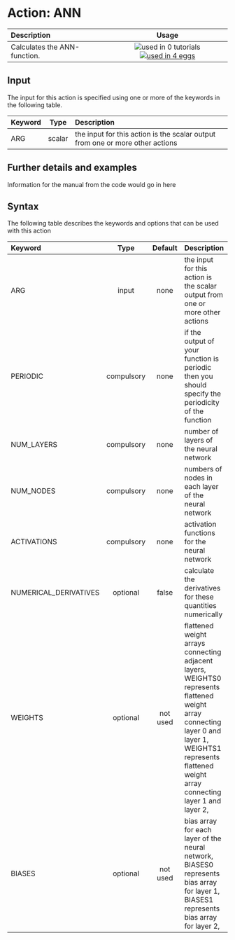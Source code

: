 # Action: ANN

| Description    | Usage |
|:--------|:--------:|
| Calculates the ANN-function. | ![used in 0 tutorials](https://img.shields.io/badge/tutorials-0-red.svg)[![used in 4 eggs](https://img.shields.io/badge/nest-4-green.svg)](https://www.plumed-nest.org/browse.html?search=ANN) | 

## Input

The input for this action is specified using one or more of the keywords in the following table.

| Keyword |  Type | Description |
|:--------|:------:|:-----------|
| ARG | scalar | the input for this action is the scalar output from one or more other actions |


## Further details and examples 
Information for the manual from the code would go in here 
## Syntax 
The following table describes the keywords and options that can be used with this action 

| Keyword | Type | Default | Description |
|:-------|:----:|:-------:|:-----------|
| ARG | input | none | the input for this action is the scalar output from one or more other actions |
| PERIODIC | compulsory | none | if the output of your function is periodic then you should specify the periodicity of the function |
| NUM_LAYERS | compulsory | none | number of layers of the neural network |
| NUM_NODES | compulsory | none | numbers of nodes in each layer of the neural network |
| ACTIVATIONS | compulsory | none | activation functions for the neural network |
| NUMERICAL_DERIVATIVES | optional | false |  calculate the derivatives for these quantities numerically |
| WEIGHTS | optional | not used | flattened weight arrays connecting adjacent layers, WEIGHTS0 represents flattened weight array connecting layer 0 and layer 1, WEIGHTS1 represents flattened weight array connecting layer 1 and layer 2,  |
| BIASES | optional | not used | bias array for each layer of the neural network, BIASES0 represents bias array for layer 1, BIASES1 represents bias array for layer 2,  |
